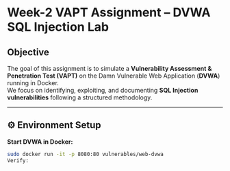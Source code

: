 # Week-2 VAPT Assignment – DVWA SQL Injection Lab

## Objective
The goal of this assignment is to simulate a **Vulnerability Assessment & Penetration Test (VAPT)** on the Damn Vulnerable Web Application (**DVWA**) running in Docker.  
We focus on identifying, exploiting, and documenting **SQL Injection vulnerabilities** following a structured methodology.

---

## ⚙ Environment Setup

**Start DVWA in Docker:**
```bash
sudo docker run -it -p 8080:80 vulnerables/web-dvwa
Verify:
